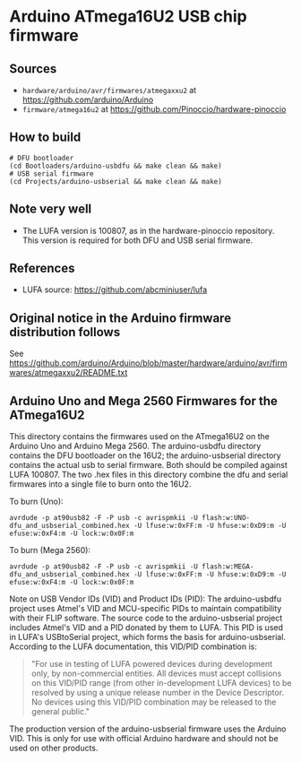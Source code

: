 # Arduino ATmega16U2 USB chip firmware

## Sources

* `hardware/arduino/avr/firmwares/atmegaxxu2` at <https://github.com/arduino/Arduino>
* `firmware/atmega16u2` at <https://github.com/Pinoccio/hardware-pinoccio>

## How to build

    # DFU bootloader
    (cd Bootloaders/arduino-usbdfu && make clean && make)
    # USB serial firmware
    (cd Projects/arduino-usbserial && make clean && make)

## Note very well

* The LUFA version is 100807, as in the hardware-pinoccio repository. This version is required for both DFU and USB serial firmware.

## References

* LUFA source: https://github.com/abcminiuser/lufa

## Original notice in the Arduino firmware distribution follows

See <https://github.com/arduino/Arduino/blob/master/hardware/arduino/avr/firmwares/atmegaxxu2/README.txt>

## Arduino Uno and Mega 2560 Firmwares for the ATmega16U2

This directory contains the firmwares used on the ATmega16U2 on the Arduino
Uno and Arduino Mega 2560.  The arduino-usbdfu directory contains the DFU
bootloader on the 16U2; the arduino-usbserial directory contains the actual
usb to serial firmware.  Both should be compiled against LUFA 100807.  The
two .hex files in this directory combine the dfu and serial firmwares into
a single file to burn onto the 16U2.  

To burn (Uno):

```
avrdude -p at90usb82 -F -P usb -c avrispmkii -U flash:w:UNO-dfu_and_usbserial_combined.hex -U lfuse:w:0xFF:m -U hfuse:w:0xD9:m -U efuse:w:0xF4:m -U lock:w:0x0F:m
```

To burn (Mega 2560):

```
avrdude -p at90usb82 -F -P usb -c avrispmkii -U flash:w:MEGA-dfu_and_usbserial_combined.hex -U lfuse:w:0xFF:m -U hfuse:w:0xD9:m -U efuse:w:0xF4:m -U lock:w:0x0F:m
```

Note on USB Vendor IDs (VID) and Product IDs (PID): The arduino-usbdfu
project uses Atmel's VID and MCU-specific PIDs to maintain compatibility
with their FLIP software.  The source code to the arduino-usbserial
project includes Atmel's VID and a PID donated by them to LUFA.  This
PID is used in LUFA's USBtoSerial project, which forms the basis for
arduino-usbserial.  According to the LUFA documentation, this VID/PID
combination is:

> "For use in testing of LUFA powered devices during development only,
>  by non-commercial entities. All devices must accept collisions on this
>  VID/PID range (from other in-development LUFA devices) to be resolved
>  by using a unique release number in the Device Descriptor. No devices
> using this VID/PID combination may be released to the general public."

The production version of the arduino-usbserial firmware uses the
Arduino VID.  This is only for use with official Arduino hardware and
should not be used on other products.
